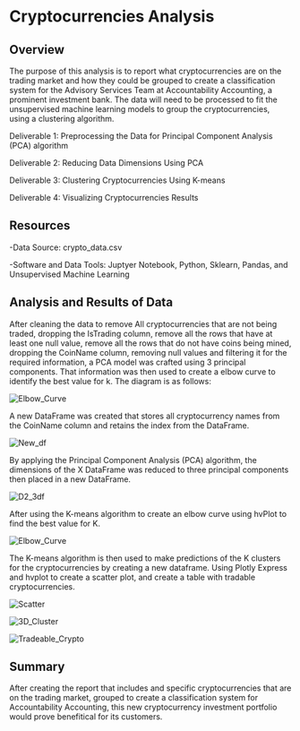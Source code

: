 # Cryptocurrencies Analysis

## Overview

The purpose of this analysis is to report what cryptocurrencies are on the trading market and how they could be grouped to create a classification system for the Advisory Services Team at Accountability Accounting, a prominent investment bank.  The data will need to be processed to fit the unsupervised machine learning models to group the cryptocurrencies, using a clustering algorithm. 

Deliverable 1: Preprocessing the Data for Principal Component Analysis (PCA) algorithm

Deliverable 2: Reducing Data Dimensions Using PCA

Deliverable 3: Clustering Cryptocurrencies Using K-means

Deliverable 4: Visualizing Cryptocurrencies Results


## Resources
 
 -Data Source: crypto_data.csv
 
 -Software and Data Tools: Juptyer Notebook, Python, Sklearn, Pandas, and Unsupervised Machine Learning
 
 ## Analysis and Results of Data
 
After cleaning the data to remove All cryptocurrencies that are not being traded, dropping the IsTrading column, remove all the rows that have at least one null value, remove all the rows that do not have coins being mined, dropping the CoinName column, removing null values and filtering it for the required information, a PCA model was crafted using 3 principal components. That information was then used to create a elbow curve to identify the best value for k. The diagram is as follows:
 
 ![Elbow_Curve](https://user-images.githubusercontent.com/108022219/198353166-88a2a1c9-8458-4f3b-bdbb-92af3a11f1cb.png)
 
 A new DataFrame was created that stores all cryptocurrency names from the CoinName column and retains the index from the DataFrame.
 
 ![New_df](https://user-images.githubusercontent.com/108022219/198353908-888b3bcd-9d41-47d8-8ee1-553fe8b6708b.png)

By applying the Principal Component Analysis (PCA) algorithm, the dimensions of the X DataFrame was reduced to three principal components then placed in a new DataFrame.
 
![D2_3df](https://user-images.githubusercontent.com/108022219/198355700-e66b01f0-a5ce-44b8-860c-8a09c8758fd7.png)

After using the K-means algorithm to create an elbow curve using hvPlot to find the best value for K. 

![Elbow_Curve](https://user-images.githubusercontent.com/108022219/198353166-88a2a1c9-8458-4f3b-bdbb-92af3a11f1cb.png)

The K-means algorithm is then used to make predictions of the K clusters for the cryptocurrencies by creating a new dataframe. 
Using Plotly Express and hvplot to create a scatter plot, and create a table with tradable cryptocurrencies.

![Scatter](https://user-images.githubusercontent.com/108022219/198359499-c330d0db-05e7-45d8-a7de-027ad5195d34.png)

![3D_Cluster](https://user-images.githubusercontent.com/108022219/198359591-67b58ae8-8688-40c4-a528-16d7eb6823ce.png)

![Tradeable_Crypto](https://user-images.githubusercontent.com/108022219/198357278-8a100bde-3127-4766-9a6b-b9ac62a7d372.png)

 ## Summary
 
After creating the report that includes and specific cryptocurrencies that are on the trading market, grouped to create a classification system for Accountability Accounting, this new cryptocurrency investment portfolio would prove benefitical for its customers. 
 
